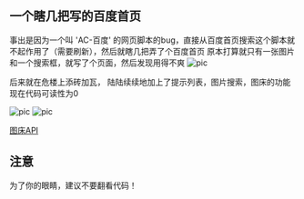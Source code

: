 ## 一个瞎几把写的百度首页

事出是因为一个叫 'AC-百度' 的网页脚本的bug，直接从百度首页搜索这个脚本就不起作用了（需要刷新），然后就瞎几把弄了个百度首页
原本打算就只有一张图片和一个搜索框，就写了个页面，然后发现用得不爽
![pic](http://ww2.sinaimg.cn/large/005zWjpngy1foxr1kyo1qj318s0njwgz)

后来就在危楼上添砖加瓦，
陆陆续续地加上了提示列表，图片搜索，图床的功能
现在代码可读性为0

![pic](http://ww2.sinaimg.cn/large/005zWjpngy1foxrkppvosj30oh0kfjtf)
![pic](http://ww2.sinaimg.cn/large/005zWjpngy1foxrltw1m3j30on0l8mzp)

[图床API](https://github.com/itorr/UP)

## 注意

为了你的眼睛，建议不要翻看代码！